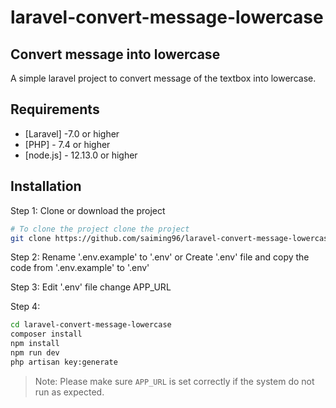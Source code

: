 # laravel-convert-message-lowercase
## Convert message into lowercase
A simple laravel project to convert message of the textbox into lowercase.

## Requirements
- [Laravel] -7.0 or higher
- [PHP] - 7.4 or higher
- [node.js] - 12.13.0 or higher

## Installation
Step 1: Clone or download the project
```sh
# To clone the project clone the project
git clone https://github.com/saiming96/laravel-convert-message-lowercase.git
```

Step 2: 
Rename '.env.example' to '.env' or Create '.env' file and copy the code from '.env.example' to '.env'

Step 3:
Edit '.env' file change APP_URL

Step 4:
```sh
cd laravel-convert-message-lowercase
composer install
npm install
npm run dev
php artisan key:generate
```

> Note: Please make sure `APP_URL` is set correctly if the system do not run as expected.



